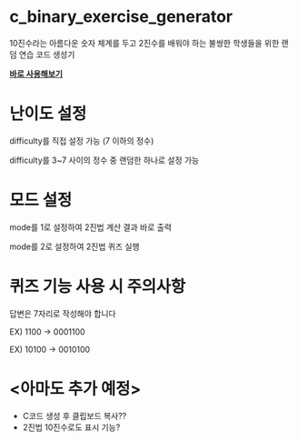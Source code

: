 # c_binary_exercise_generator

10진수라는 아름다운 숫자 체계를 두고 2진수를 배워야 하는 불쌍한 학생들을 위한 랜덤 연습 코드 생성기

**[바로 사용해보기](https://replit.com/@DoYouKnowMincho/cbinaryexercisegenerator?v=1)**


# 난이도 설정

difficulty를 직접 설정 가능 (7 이하의 정수)

difficulty를 3~7 사이의 정수 중 랜덤한 하나로 설정 가능


# 모드 설정

mode를 1로 설정하여 2진법 계산 결과 바로 출력

mode를 2로 설정하여 2진법 퀴즈 실행


# 퀴즈 기능 사용 시 주의사항


답변은 7자리로 작성해야 합니다

EX) 1100 -> 0001100

EX) 10100 -> 0010100


# <아마도 추가 예정>
- C코드 생성 후 클립보드 복사??
- 2진법 10진수로도 표시 기능?
